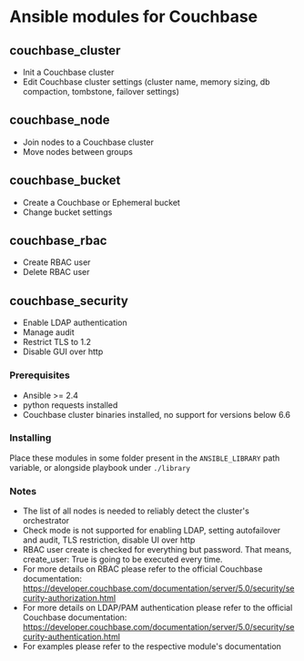 # Ansible modules for Couchbase

## couchbase_cluster

* Init a Couchbase cluster
* Edit Couchbase cluster settings (cluster name, memory sizing, db compaction, tombstone, failover settings)

## couchbase_node
* Join nodes to a Couchbase cluster
* Move nodes between groups

## couchbase_bucket
* Create a Couchbase or Ephemeral bucket
* Change bucket settings

## couchbase_rbac
* Create RBAC user
* Delete RBAC user

## couchbase_security
* Enable LDAP authentication
* Manage audit
* Restrict TLS to 1.2
* Disable GUI over http

### Prerequisites
* Ansible >= 2.4
* python requests installed
* Couchbase cluster binaries installed, no support for versions below 6.6

### Installing
Place these modules in some folder present in the `ANSIBLE_LIBRARY` path variable, or alongside playbook under `./library`

### Notes
* The list of all nodes is needed to reliably detect the cluster's orchestrator
* Check mode is not supported for enabling LDAP, setting autofailover and audit, TLS restriction, disable UI over http
* RBAC user create is checked for everything but password. That means, create_user: True is going to be executed every time.
* For more details on RBAC please refer to the official Couchbase documentation:
  https://developer.couchbase.com/documentation/server/5.0/security/security-authorization.html
* For more details on LDAP/PAM authentication please refer to the official Couchbase documentation: 
  https://developer.couchbase.com/documentation/server/5.0/security/security-authentication.html
* For examples please refer to the respective module's documentation

